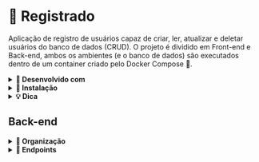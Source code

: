 <h1>👤 Registrado</h1>

Aplicação de registro de usuários capaz de criar, ler, atualizar e deletar usuários do banco de dados (CRUD). O projeto é dividido em Front-end e Back-end, ambos os ambientes (e o banco de dados) são executados dentro de um container criado pelo Docker Compose 🐳.

<details>
  <summary><strong>🧰 Desenvolvido com</strong></summary><br />
  
  - Next.js
  - Sass/Scss
  - TypeScript
  - Node.js
  - Express
  - Prisma
  - PostgreSQL
  - Docker
</details>

<details>
  <summary><strong>🔧 Instalação</strong></summary><br />
  
  > ⚠️ É necessário ter o [Docker](https://docs.docker.com/engine/install/ubuntu/) e o [Docker Compose](https://docs.docker.com/compose/install/) instalados na sua máquina para executar esse projeto em containers.
  
  - Clone este repositório:
  ```
  git clone git@github.com:adilsongb/registrado-app.git
  ```

  - Acesse a pasta do projeto:
  ```
  cd registrado-app
  ```
  
  - Suba os containers da aplicação usando o comando do Docker Compose:
  > 📌 O processo de instalação das dependências é feito durante a construção do container de cada ambiente.
  ```
  docker-compose up
  ```
  > ⚠️ O ambiente de desenvolvimento é criado através do arquivo `docker-compose.yml`! Com ele os containers de Back e Front são atualizados a cada mudança feita nos arquivos do projeto.
  
  - Tudo certo! Você pode acessar a aplicação nos seguintes endereços:
    - Front-end: `http://localhost:3000/`
    - Back-end: `http://localhost:3001/`

</details>

<details>
  <summary><strong>💡 Dica</strong></summary><br />
  
  - No projeto há um arquivo `app.code-workspace`, com ele é criado um workspace no VSCode separando o Front-end e o Back-end da aplicação.
</details>

<h2>Back-end</h2>

<details>
  <summary><strong>📁 Organização</strong></summary><br />

    └── 📂 registrado-app
        ├── 📂 backend
        |   ├── 📂 prisma
        |   |   ├── 📁 migrations               // Histórico de migrações de schema do Prisma
        |   |   ├── 📄 seed.ts                  // Arquivo com os dados iniciais do DB
        |   |   └── 📄 schema.prisma            // Arquivo que referencia e configura as tabelas do DB
        |   └── 📂 src
        │       ├── 📂 database
        │       |   └── 📄 connection.ts        // Faz a conexão com o banco de dados através do Prisma Client
        |       ├── 📁 models                   // Pasta com arquivos que se comunicam diretamente com o DB
        |       ├── 📁 services                 // Pasta com arquivos que fazem conexão com o cliente e o DB
        |       ├── 📁 controllers              // Pasta com arquivos que se comunicam diretamente com o cliente
        |       ├── 📁 interfaces               // Pasta com interfaces de tipagem de objetos
        |       ├── 📁 validations              // Pasta com as validações executadas pela biblioteca Joi
        |       ├── 📁 middlewares
        |       |   └── 📄 error.ts             // Middleware para tratamento de erros da API
        |       ├── 📁 routes                   // Pasta com as rotas (Endpoints) da API
        |       └── 📄 server.ts                // Arquivo de configuração e inicialização da API
        └── 📁 frontend

</details>

<details>
  <summary><strong>🎯 Endpoints</strong></summary><br />

  **GET**

  - <h3><code>/users/page/:page</code></h3>

    - Retorna um array contendo 10 usuários. Dependendo do número passado no parâmetro `:page` apenas uma fração especifica de usuários é retornada, por exemplo: O endpoint `/users/page/2` retorna os usuários de ordem 11-20. (Endpoint criado especialmente para dar o efeito de paginação no Front-end)
      
  
      <details>
        <summary><strong>🪃 Exemplo de retorno</strong></summary><br />

        ```json
        [
          {
            "id": 1,
            "name": "Adilson Gabriel",
            "email": "adilsongb.rabelo@gmail.com",
            "password": "F4MAJVQ3hkFElTb",
            "createdAt": "2022-05-26T21:42:34.364Z"
          },
          {
            "id": 2,
            "name": "Carlos Nogueira",
            "email": "carlos_nogueira@email.com",
            "password": "GsI2Y00ca05Lftu",
            "createdAt": "2022-05-26T21:42:34.364Z"
          },
          {
            "id": 3,
            "name": "Amanda Sousa",
            "email": "amandinha2009@email.com",
            "password": "Up6CsttZ6mmKbcd",
            "createdAt": "2022-05-26T21:42:34.364Z"
          },
          {
            "id": 4,
            "name": "Bernardo Gomes",
            "email": "berngomess@email.com",
            "password": "IrbWXLmxziRXLlu",
            "createdAt": "2022-05-26T21:42:34.365Z"
          },
          {
            "id": 5,
            "name": "Beatriz Castro",
            "email": "beaahcas@email.com",
            "password": "sfD551gbKmfad9u",
            "createdAt": "2022-05-26T21:42:34.365Z"
          },
          {
            "id": 6,
            "name": "Eliza Marcena",
            "email": "elizzamar23@email.com",
            "password": "5yF8V4CEhUXtub6",
            "createdAt": "2022-05-26T21:42:34.365Z"
          },
          {
            "id": 7,
            "name": "Matheus Santos",
            "email": "mathforsant@email.com",
            "password": "C4BDJ0pmghaKgEz",
            "createdAt": "2022-05-26T21:42:34.365Z"
          },
          {
            "id": 8,
            "name": "Joyce Vizoto",
            "email": "joysunviz@email.com",
            "password": "iArEIBlEA1mHow0",
            "createdAt": "2022-05-26T21:42:34.365Z"
          },
          {
            "id": 9,
            "name": "Anthony Barbosa",
            "email": "thonyukii@email.com",
            "password": "KYfqh4UcjRFbQao",
            "createdAt": "2022-05-26T21:42:34.365Z"
          },
          {
            "id": 10,
            "name": "João Marcelo",
            "email": "juaomar276@email.com",
            "password": "PSfasLke187BBzT",
            "createdAt": "2022-05-26T21:42:34.365Z"
          }
        ]
        ```
      </details>

 
  - <h3><code>/users/get/:id</code></h3>

    - Retorna um objeto contendo o usuário que possui o `id` passado pelo parâmetro.
  
  
      <details>
        <summary><strong>🪃 Exemplo de retorno</strong></summary><br />
        
        `/users/get/1`

        ```json
        {
          "id": 1,
          "name": "Adilson Gabriel",
          "email": "adilsongb.rabelo@email.com",
          "password": "F4MAJVQ3hkFElTb",
          "createdAt": "2022-05-26T22:19:19.023Z"
        }
        ```
      </details>
 
  - <h3><code>/users/find?[email || name]=[string]&skip=[number]</code></h3>

    - Retorna um array contendo todos os usuários filtrados pela query. O endpoint aceita filtrar pelos atributos `email` e `name`. A query `skip` deve ser obrigatória para criar o efeito de paginação caso a pesquisa retorne mais que 10 usuários.


      <details>
        <summary><strong>🪃 Exemplo de retorno</strong></summary><br />
        
        `/users/find?email=hotmail&skip=1`
 
         ```json
          [
            {
              "id": 11,
              "name": "Lila Hudson",
              "email": "lila_hudson@hotmail.com",
              "password": "OoscW4dbwZZAcPy",
              "createdAt": "2022-05-26T22:31:09.228Z"
            },
            {
              "id": 12,
              "name": "Royne Tremblay",
              "email": "roy.tremblay2@hotmail.com",
              "password": "QtWFaPmp51NyrgO",
              "createdAt": "2022-05-26T22:31:09.228Z"
            },
            {
              "id": 16,
              "name": "Rosella Nogueira",
              "email": "rosella_rath47@hotmail.com",
              "password": "Bm9iXnpnmAyoVVi",
              "createdAt": "2022-05-26T22:31:09.228Z"
            },
            {
              "id": 35,
              "name": "Vilma Dincley",
              "email": "vilma58@hotmail.com",
              "password": "AJr9AiPzekXP_lQ",
              "createdAt": "2022-05-26T22:31:09.229Z"
            },
            {
              "id": 36,
              "name": "Katheryn Wunsch",
              "email": "katheryn.wunsch@hotmail.com",
              "password": "ie9ZNkeTfEjYyy8",
              "createdAt": "2022-05-26T22:31:09.229Z"
            },
            {
              "id": 40,
              "name": "Willie Cruick",
              "email": "willie_cruickshank94@hotmail.com",
              "password": "5Owmrjbdbrj1W8t",
              "createdAt": "2022-05-26T22:31:09.229Z"
            },
            {
              "id": 41,
              "name": "Erick Wisoky",
              "email": "erin.wisoky@hotmail.com",
              "password": "x4F7vq58SGdyEa7",
              "createdAt": "2022-05-26T22:31:09.229Z"
            },
            {
              "id": 42,
              "name": "Melvin O'connell",
              "email": "melvin.oconnell@hotmail.com",
              "password": "sdIKcjKjyQEyuDC",
              "createdAt": "2022-05-26T22:31:09.229Z"
            },
            {
              "id": 44,
              "name": "Shanel Cronack",
              "email": "shanel_crona69@hotmail.com",
              "password": "GVHapyvXJeAujfd",
              "createdAt": "2022-05-26T22:31:09.230Z"
            },
            {
              "id": 46,
              "name": "Corbin Satthy",
              "email": "corbin56@hotmail.com",
              "password": "WBwH0mLhos6vTkq",
              "createdAt": "2022-05-26T22:31:09.230Z"
            }
          ]
         ```
   
        `/users/find?name=gabriel&skip=1`
 
         ```json
          [
            {
              "id": 1,
              "name": "Adilson Gabriel",
              "email": "adilsongb.rabelo@email.com",
              "password": "F4MAJVQ3hkFElTb",
              "createdAt": "2022-05-26T22:31:09.227Z"
            }
          ]
         ```
        
        </details>

  - <h3><code>/users/count?[email || name]=[string]</code></h3>

    - Retorna a quantidade de usuários registrados no banco de dados. O endpoint aceita uma query que filtra a quantidade de usuários com `email` ou `name` especifico.
      
      <details>
        <summary><strong>🪃 Exemplo de retorno</strong></summary><br />
        
        `/users/count`
        
        ```json
        50
        ```
        
        `/users/count?email=hotmail`
 
        ```json
        12
        ```
      </details>
  
  **POST**
  
  - <h3><code>/users/create</code></h3>

    - Registra um novo usuário no banco de dados. O endpoint deve receber na requisição um body com o seguinte objeto:
    
      ```json
      {
        "name": "Daenarys Targaryen",
        "email": "daenarystarg@hotmail.com",
        "password": "drogodracarys"
      }
      ```
 
    - As seguintes validações do [Joi](https://www.npmjs.com/package/joi) são consideradas:
      - `name`: É obrigatório na requisição, deve ser uma `string` e ter no mínimo 6 caracteres;
      - `email`: É obrigatório na requisição, deve ser uma `string` e ter o formato `email@email.com`;
      - `password`: É obrigatório na requisição, deve ser uma `string` e ter no mínimo 8 caracteres.
      
      <br/>

      <details>
        <summary><strong>🪃 Exemplo de retorno</strong></summary><br />

        ```json
        {
          "id": 51,
          "name": "Daenarys Targaryen",
          "email": "daenarystarg@hotmail.com",
          "password": "drogodracarys",
          "createdAt": "2022-05-26T23:21:26.932Z"
        }
        ```
      </details>
  
  **PUT**
  
  - <h3><code>/users/update/:id</code></h3>

    - Atualiza as informações de um determinado usuário com base no `:id` passado por parâmetro. A requisição deve ter um objeto com os atributos que serão atualizados no banco de dados, por exemplo:

      ```json
      {
        "email": "adilsongabriel2000@gmail.com"
      }
      ```

    - As seguintes validações do [Joi](https://www.npmjs.com/package/joi) são consideradas:
      - `name`: Deve ser uma `string` e ter no mínimo 6 caracteres;
      - `email`: Deve ser uma `string` e ter o formato `email@email.com`;
      - `password`: Deve ser uma `string` e ter no mínimo 8 caracteres.
  
      <br/>
      
      <details>
        <summary><strong>🪃 Exemplo de retorno</strong></summary><br />

        ```json
        {
          "id": 1,
          "name": "Adilson Gabriel",
          "email": "adilsongabriel2000@gmail.com",
          "password": "F4MAJVQ3hkFElTb",
          "createdAt": "2022-05-26T22:31:09.227Z"
        }
        ```
      </details>
 
  **DELETE**
  
  - <h3><code>/users/delete/:id</code></h3>

    - Deleta um usuário do banco de dados de acordo com o `:id` passado por parâmetro.
  
      <details>
        <summary><strong>🪃 Exemplo de retorno</strong></summary><br />
        
        `/users/delete/5`

        ```json
        {
          "id": 5,
          "name": "Beatriz Castro",
          "email": "beaahcas@email.com",
          "password": "sfD551gbKmfad9u",
          "createdAt": "2022-05-26T22:31:09.227Z"
        }
        ```
      </details>

</details>
